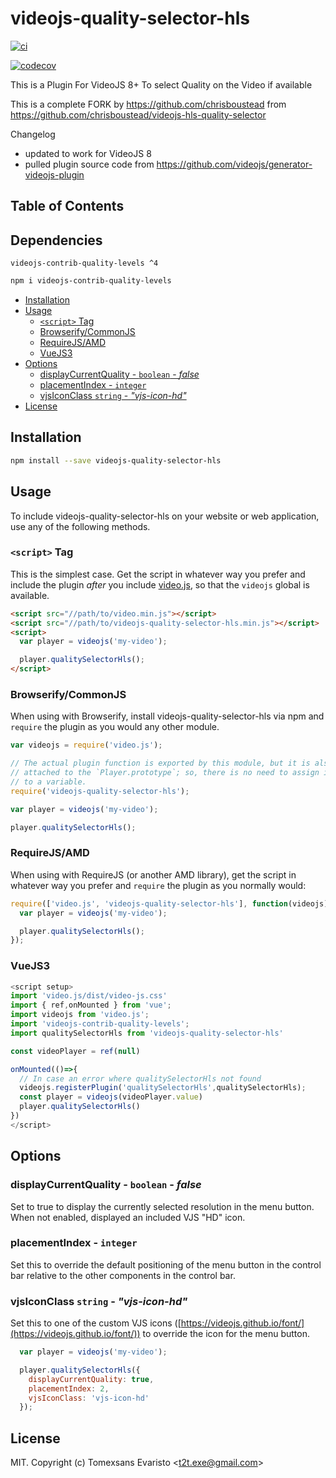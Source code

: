 # videojs-quality-selector-hls

[![ci](https://github.com/tomexsans/videojs-quality-selector-hls/actions/workflows/ci.yml/badge.svg)](https://github.com/tomexsans/videojs-quality-selector-hls/actions/workflows/ci.yml)


[![codecov](https://codecov.io/gh/tomexsans/videojs-quality-selector-hls/branch/main/graph/badge.svg?token=OJXK9JBESI)](https://codecov.io/gh/tomexsans/videojs-quality-selector-hls)

This is a Plugin For VideoJS 8+ To select Quality on the Video if available

This is a complete FORK by https://github.com/chrisboustead from https://github.com/chrisboustead/videojs-hls-quality-selector


Changelog

- updated to work for VideoJS 8
- pulled plugin source code from https://github.com/videojs/generator-videojs-plugin

## Table of Contents

## Dependencies

`videojs-contrib-quality-levels ^4`

```sh
npm i videojs-contrib-quality-levels
```

<!-- START doctoc generated TOC please keep comment here to allow auto update -->
<!-- DON'T EDIT THIS SECTION, INSTEAD RE-RUN doctoc TO UPDATE -->

- [Installation](#installation)
- [Usage](#usage)
  - [`<script>` Tag](#script-tag)
  - [Browserify/CommonJS](#browserifycommonjs)
  - [RequireJS/AMD](#requirejsamd)
  - [VueJS3](#vuejs3)
- [Options](#options)
  - [displayCurrentQuality - `boolean` - _false_](#displaycurrentquality---boolean---_false_)
  - [placementIndex - `integer`](#placementindex---integer)
  - [vjsIconClass `string` - _"vjs-icon-hd"_](#vjsiconclass-string---_vjs-icon-hd_)
- [License](#license)

<!-- END doctoc generated TOC please keep comment here to allow auto update -->
## Installation

```sh
npm install --save videojs-quality-selector-hls
```

## Usage

To include videojs-quality-selector-hls on your website or web application, use any of the following methods.

### `<script>` Tag

This is the simplest case. Get the script in whatever way you prefer and include the plugin _after_ you include [video.js][videojs], so that the `videojs` global is available.

```html
<script src="//path/to/video.min.js"></script>
<script src="//path/to/videojs-quality-selector-hls.min.js"></script>
<script>
  var player = videojs('my-video');

  player.qualitySelectorHls();
</script>
```

### Browserify/CommonJS

When using with Browserify, install videojs-quality-selector-hls via npm and `require` the plugin as you would any other module.

```js
var videojs = require('video.js');

// The actual plugin function is exported by this module, but it is also
// attached to the `Player.prototype`; so, there is no need to assign it
// to a variable.
require('videojs-quality-selector-hls');

var player = videojs('my-video');

player.qualitySelectorHls();
```

### RequireJS/AMD

When using with RequireJS (or another AMD library), get the script in whatever way you prefer and `require` the plugin as you normally would:

```js
require(['video.js', 'videojs-quality-selector-hls'], function(videojs) {
  var player = videojs('my-video');

  player.qualitySelectorHls();
});
```

### VueJS3

```js
<script setup>
import 'video.js/dist/video-js.css'
import { ref,onMounted } from 'vue';
import videojs from 'video.js';
import 'videojs-contrib-quality-levels';
import qualitySelectorHls from 'videojs-quality-selector-hls'

const videoPlayer = ref(null)

onMounted(()=>{
  // In case an error where qualitySelectorHls not found
  videojs.registerPlugin('qualitySelectorHls',qualitySelectorHls);
  const player = videojs(videoPlayer.value)
  player.qualitySelectorHls()
})
</script>
```


## Options

### displayCurrentQuality - `boolean` - _false_

Set to true to display the currently selected resolution in the menu button.  When not enabled, displayed an included VJS "HD" icon.

### placementIndex - `integer`

Set this to override the default positioning of the menu button in the control bar relative to the other components in the control bar.

### vjsIconClass `string` - _"vjs-icon-hd"_

Set this to one of the custom VJS icons ([https://videojs.github.io/font/](https://videojs.github.io/font/)) to override the icon for the menu button.


```js
  var player = videojs('my-video');

  player.qualitySelectorHls({
    displayCurrentQuality: true,
    placementIndex: 2,
    vjsIconClass: 'vjs-icon-hd'
  });
```


## License

MIT. Copyright (c) Tomexsans Evaristo &lt;t2t.exe@gmail.com&gt;


[videojs]: http://videojs.com/
